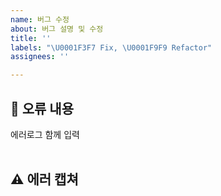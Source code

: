 ```yaml
---
name: 버그 수정
about: 버그 설명 및 수정
title: ''
labels: "\U0001F3F7 Fix, \U0001F9F9 Refactor"
assignees: ''

---
```


## 🤔 오류 내용

에러로그 함께 입력  
<br>

## ⚠ 에러 캡쳐

<br>
